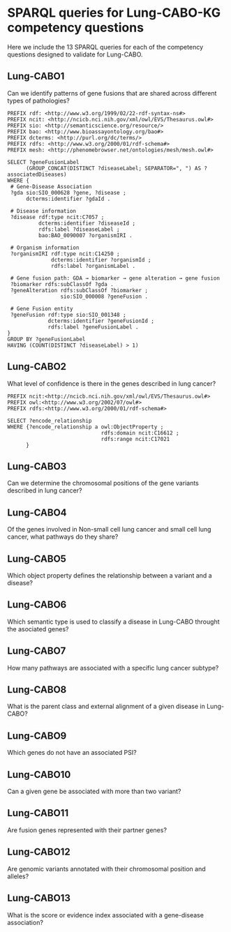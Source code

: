 # SPARQL queries for Lung-CABO-KG competency questions

Here we include the 13 SPARQL queries for each of the competency questions designed to validate for Lung-CABO.


## Lung-CABO1
 Can we identify patterns of gene fusions that are shared across different types of pathologies?
 ```Sparql
PREFIX rdf: <http://www.w3.org/1999/02/22-rdf-syntax-ns#>
PREFIX ncit: <http://ncicb.nci.nih.gov/xml/owl/EVS/Thesaurus.owl#>
PREFIX sio: <http://semanticscience.org/resource/>
PREFIX bao: <http://www.bioassayontology.org/bao#>
PREFIX dcterms: <http://purl.org/dc/terms/>
PREFIX rdfs: <http://www.w3.org/2000/01/rdf-schema#>
PREFIX mesh: <http://phenomebrowser.net/ontologies/mesh/mesh.owl#>

SELECT ?geneFusionLabel 
       (GROUP_CONCAT(DISTINCT ?diseaseLabel; SEPARATOR=", ") AS ?associatedDiseases)
WHERE {
  # Gene-Disease Association
  ?gda sio:SIO_000628 ?gene, ?disease ;
       dcterms:identifier ?gdaId .

  # Disease information
  ?disease rdf:type ncit:C7057 ;
           dcterms:identifier ?diseaseId ;
           rdfs:label ?diseaseLabel ;
           bao:BAO_0090007 ?organismIRI .

  # Organism information
  ?organismIRI rdf:type ncit:C14250 ;
               dcterms:identifier ?organismId ;
               rdfs:label ?organismLabel .

  # Gene fusion path: GDA → biomarker → gene alteration → gene fusion
  ?biomarker rdfs:subClassOf ?gda .
  ?geneAlteration rdfs:subClassOf ?biomarker ;
                  sio:SIO_000008 ?geneFusion .

  # Gene Fusion entity
  ?geneFusion rdf:type sio:SIO_001348 ;
              dcterms:identifier ?geneFusionId ;
              rdfs:label ?geneFusionLabel .
}
GROUP BY ?geneFusionLabel
HAVING (COUNT(DISTINCT ?diseaseLabel) > 1)

 ```

## Lung-CABO2
What level of confidence is there in the genes described in lung cancer?
```Sparql
PREFIX ncit:<http://ncicb.nci.nih.gov/xml/owl/EVS/Thesaurus.owl#>
PREFIX owl:<http://www.w3.org/2002/07/owl#>
PREFIX rdfs:<http://www.w3.org/2000/01/rdf-schema#>

SELECT ?encode_relationship
WHERE {?encode_relationship a owl:ObjectProperty ;
                              rdfs:domain ncit:C16612 ;
                              rdfs:range ncit:C17021
      }
```
## Lung-CABO3
Can we determine the chromosomal positions of the gene variants described in lung cancer?

## Lung-CABO4
Of the genes involved in Non-small cell lung cancer and small cell lung cancer, what pathways do they share?
## Lung-CABO5
Which object property defines the relationship between a variant and a disease?

## Lung-CABO6
Which semantic type is used to classify a disease in Lung-CABO throught the asociated genes?

## Lung-CABO7
How many pathways are associated with a specific lung cancer subtype?

## Lung-CABO8
What is the parent class and external alignment of a given disease in Lung-CABO?

## Lung-CABO9
Which genes do not have an associated PSI?

## Lung-CABO10
Can a given gene be associated with more than two variant?

## Lung-CABO11
Are fusion genes represented with their partner genes?

## Lung-CABO12
Are genomic variants annotated with their chromosomal position and alleles?

## Lung-CABO13
What is the score or evidence index associated with a gene-disease association?

